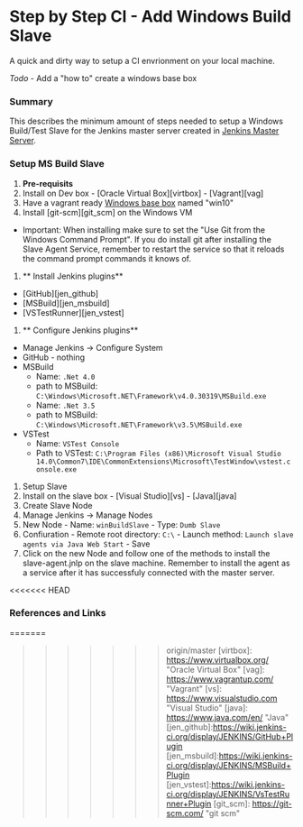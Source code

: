 # Step by Step CI - Add Windows Build Slave
A quick and dirty way to setup a CI envrionment on your local machine.

*Todo*
    - Add a "how to" create a windows base box

### Summary
This describes the minimum amount of steps needed to setup a Windows Build/Test Slave for the Jenkins master server created in [Jenkins Master Server](../Readme.md).


### Setup MS Build Slave
1. **Pre-requisits**
  1. Install on Dev box
    - [Oracle Virtual Box][virtbox]
    - [Vagrant][vag]
  2. Have a vagrant ready [Windows base box](create_win_base_box.md) named "win10"
1. Install [git-scm][git_scm] on the Windows VM
  - Important: When installing make sure to set the "Use Git from the Windows Command Prompt". If you do install git after installing the Slave Agent Service, remember to restart the service so that it reloads the command prompt commands it knows of.

1. ** Install Jenkins plugins**
  - [GitHub][jen_github]
  - [MSBuild][jen_msbuild]
  - [VSTestRunner][jen_vstest]
1. ** Configure Jenkins plugins**
  - Manage Jenkins -> Configure System
  - GitHub - nothing
  - MSBuild
    - Name: `.Net 4.0`
    - path to MSBuild: `C:\Windows\Microsoft.NET\Framework\v4.0.30319\MSBuild.exe`
    - Name: `.Net 3.5`
    - path to MSBuild: `C:\Windows\Microsoft.NET\Framework\v3.5\MSBuild.exe`
  - VSTest
    - Name: `VSTest Console`
    - Path to VSTest: `C:\Program Files (x86)\Microsoft Visual Studio 14.0\Common7\IDE\CommonExtensions\Microsoft\TestWindow\vstest.console.exe`
1. Setup Slave
  1. Install on the slave box
    - [Visual Studio][vs]
    - [Java][java]
1. Create Slave Node
  1. Manage Jenkins -> Manage Nodes
  1. New Node
    - Name: `winBuildSlave`
    - Type: `Dumb Slave`
  1. Confiuration
    - Remote root directory: `C:\`
    - Launch method: `Launch slave agents via Java Web Start`
    - Save
  1. Click on the new Node and follow one of the methods to install the slave-agent.jnlp on the slave machine. Remember to install the agent as a service after it has successfuly connected with the master server.


<<<<<<< HEAD

### References and Links

=======
>>>>>>> origin/master
[virtbox]:  https://www.virtualbox.org/ "Oracle Virtual Box"
[vag]:      https://www.vagrantup.com/  "Vagrant"
[vs]:       https://www.visualstudio.com  "Visual Studio"
[java]:     https://www.java.com/en/    "Java"
[jen_github]:https://wiki.jenkins-ci.org/display/JENKINS/GitHub+Plugin
[jen_msbuild]:https://wiki.jenkins-ci.org/display/JENKINS/MSBuild+Plugin
[jen_vstest]:https://wiki.jenkins-ci.org/display/JENKINS/VsTestRunner+Plugin
[git_scm]:  https://git-scm.com/ "git scm"

